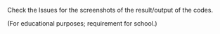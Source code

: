 Check the Issues for the screenshots of the result/output of the codes.

(For educational purposes; requirement for school.)

